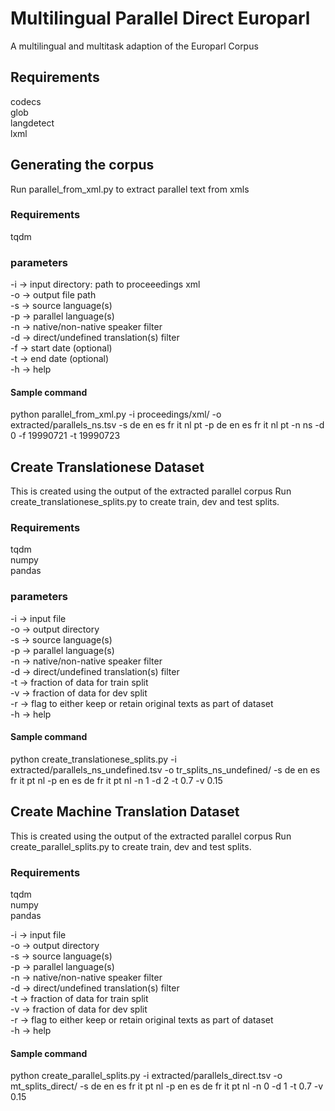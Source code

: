 # Multilingual Parallel Direct Europarl
A multilingual and multitask adaption of the Europarl Corpus

## Requirements
codecs\
glob\
langdetect\
lxml

## Generating the corpus
Run parallel_from_xml.py to extract parallel text from xmls

### Requirements
tqdm

### parameters
-i -> input directory: path to proceeedings xml\
-o -> output file path\
-s -> source language(s)\
-p -> parallel language(s)\
-n -> native/non-native speaker filter\
-d -> direct/undefined translation(s) filter\
-f -> start date (optional)\
-t -> end date (optional)\
-h -> help

#### Sample command
python parallel_from_xml.py -i proceedings/xml/ -o extracted/parallels_ns.tsv -s de en es fr it nl pt -p de en es fr it nl pt -n ns -d 0 -f 19990721 -t 19990723


## Create Translationese Dataset
This is created using the output of the extracted parallel corpus
Run create_translationese_splits.py to create train, dev and test splits.

### Requirements
tqdm\
numpy\
pandas

### parameters
-i -> input file\
-o -> output directory\
-s -> source language(s)\
-p -> parallel language(s)\
-n -> native/non-native speaker filter\
-d -> direct/undefined translation(s) filter\
-t -> fraction of data for train split\
-v -> fraction of data for dev split\
-r -> flag to either keep or retain original texts as part of dataset\
-h -> help

#### Sample command
python create_translationese_splits.py -i extracted/parallels_ns_undefined.tsv -o tr_splits_ns_undefined/ -s de en es fr it pt nl -p en es de fr it pt nl -n 1 -d 2 -t 0.7 -v 0.15

## Create Machine Translation Dataset
This is created using the output of the extracted parallel corpus
Run create_parallel_splits.py to create train, dev and test splits.

### Requirements
tqdm\
numpy\
pandas

-i -> input file\
-o -> output directory\
-s -> source language(s)\
-p -> parallel language(s)\
-n -> native/non-native speaker filter\
-d -> direct/undefined translation(s) filter\
-t -> fraction of data for train split\
-v -> fraction of data for dev split\
-r -> flag to either keep or retain original texts as part of dataset\
-h -> help

#### Sample command
python create_parallel_splits.py -i extracted/parallels_direct.tsv -o mt_splits_direct/ -s de en es fr it pt nl -p en es de fr it pt nl -n 0 -d 1 -t 0.7 -v 0.15
